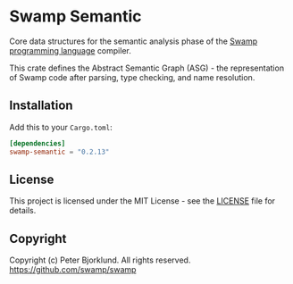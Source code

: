 # Swamp Semantic

Core data structures for the semantic analysis phase of the [Swamp programming language](https://swamp-lang.org) compiler.

This crate defines the Abstract Semantic Graph (ASG) - the representation of Swamp code after parsing, type checking, and name resolution.

## Installation

Add this to your `Cargo.toml`:

```toml
[dependencies]
swamp-semantic = "0.2.13"
```

## License

This project is licensed under the MIT License - see the [LICENSE](LICENSE) file for details.

## Copyright

Copyright (c) Peter Bjorklund. All rights reserved. https://github.com/swamp/swamp
